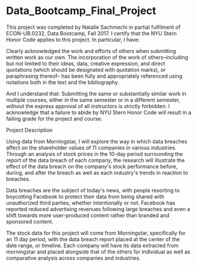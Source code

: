 # Data_Bootcamp_Final_Project

This project was completed by Natalie Sachmechi in partial fulfilment of ECON-UB.0232,
Data Bootcamp, Fall 2017. I certify that the NYU Stern Honor Code applies to this project. In
particular, I have:

Clearly acknowledged the work and efforts of others when submitting written work as our own.
The incorporation of the work of others–including but not limited to their ideas, data, creative
expression, and direct quotations (which should be designated with quotation marks), or paraphrasing
thereof– has been fully and appropriately referenced using notations both in the text
and the bibliography.

And I understand that:
Submitting the same or substantially similar work in multiple courses, either in the same semester
or in a different semester, without the express approval of all instructors is strictly forbidden.
I acknowledge that a failure to abide by NYU Stern Honor Code will result in a failing grade for
the project and course.

Project Description

Using data from Morningstar, I will explore the way in which data breaches affect on the shareholder values of 11 companies in various industries. Through an analysis of stock prices in the 10-day period surrounding the report of the data breach of each company, the research will illustrate the effect of the data breach on the company's stock performance before, during, and after the breach as well as each industry's trends in reaction to breaches.

Data breaches are the subject of today's news, with people resorting to boycotting Facebook to protect their data from being shared with unauthorized third parties, whether intentionally or not. Facebook has reported reduced advertising revenues following large breaches and even a shift towards more user-produced content rather than branded and sponsored content.

The stock data for this project will come from Morningstar, specifically for an 11 day period, with the data breach report placed at the center of the date range, or timeline. Each company will have its data extracted from morningstar and placed alongside that of the others for individual as well as comparative analysis across companies and industries.

